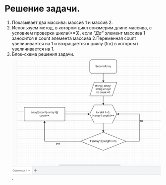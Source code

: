 # Решение задачи.
1. Показывает два массива: массив 1 и массив 2.
2. Используем метод, в котором цикл соизмерим длине массива, с условием проверки цикла(<=3), если *"Да"* элемент массива 1 заносится в count элемента массива 2.Переменная count увеличивается на 1 и возращается к циклу (for) в котором i увеличивается на 1.
3. Блок-схема решения задачи. 
![Блок-схема](Blockdiagram.jpg).
